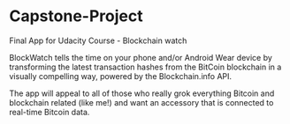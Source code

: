 # Capstone-Project
Final App for Udacity Course - Blockchain watch

BlockWatch tells the time on your phone and/or Android Wear device by transforming the latest transaction hashes from the BitCoin blockchain in a visually compelling way, powered by the Blockchain.info API.

The app will appeal to all of those who really grok everything Bitcoin and blockchain related (like me!) and want an accessory that is connected to real-time Bitcoin data.
